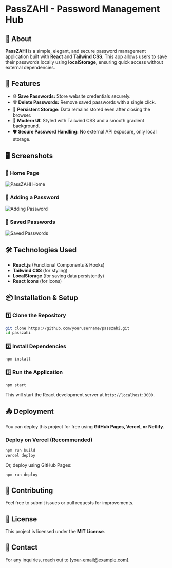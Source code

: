 # PassZAHI - Password Management Hub

## 🔐 About

**PassZAHI** is a simple, elegant, and secure password management application built with **React** and **Tailwind CSS**. This app allows users to save their passwords locally using **localStorage**, ensuring quick access without external dependencies.

## 🚀 Features

- 🌐 **Save Passwords:** Store website credentials securely.
- 🗑️ **Delete Passwords:** Remove saved passwords with a single click.
- 🔄 **Persistent Storage:** Data remains stored even after closing the browser.
- 🎨 **Modern UI:** Styled with Tailwind CSS and a smooth gradient background.
- 🛡️ **Secure Password Handling:** No external API exposure, only local storage.

## 🖥️ Screenshots

### 📌 Home Page

![PassZAHI Home](./screenshots/home.png)

### 📌 Adding a Password

![Adding Password](./screenshots/add-password.png)

### 📌 Saved Passwords

![Saved Passwords](./screenshots/saved-passwords.png)

## 🛠️ Technologies Used

- **React.js** (Functional Components & Hooks)
- **Tailwind CSS** (for styling)
- **LocalStorage** (for saving data persistently)
- **React Icons** (for icons)

## 📦 Installation & Setup

### 1️⃣ Clone the Repository

```sh
git clone https://github.com/yourusername/passzahi.git
cd passzahi
```

### 2️⃣ Install Dependencies

```sh
npm install
```

### 3️⃣ Run the Application

```sh
npm start
```

This will start the React development server at `http://localhost:3000`.

## 📤 Deployment

You can deploy this project for free using **GitHub Pages, Vercel, or Netlify**.

### Deploy on Vercel (Recommended)

```sh
npm run build
vercel deploy
```

Or, deploy using GitHub Pages:

```sh
npm run deploy
```

## 🤝 Contributing

Feel free to submit issues or pull requests for improvements.

## 📜 License

This project is licensed under the **MIT License**.

## 📧 Contact

For any inquiries, reach out to [your-email@example.com].
